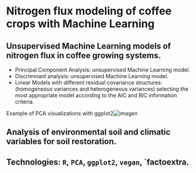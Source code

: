 # Nitrogen flux modeling of coffee crops with Machine Learning


## Unsupervised Machine Learning models of nitrogen flux in coffee growing systems.

* Principal Component Analysis: unsupervised Machine Learning model.
* Discriminant analysis: unsupervised Machine Learning model.
* Linear Models with different residual covariance structures: (homogeneous variances and heterogeneous variances) selecting the most appropriate model according to the AIC and BIC information criteria.

Example of PCA visualizations with ggplot2![imagen](https://user-images.githubusercontent.com/110174766/217557232-add7c5fd-adea-44f4-bfa8-62b7ef7ca90d.png)


## Analysis of environmental soil and climatic variables for soil restoration.  

## Technologies: `R`, `PCA`, `ggplot2`, `vegan`, `factoextra.
